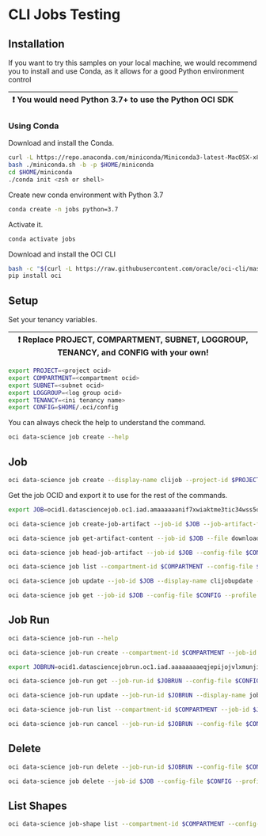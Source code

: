 # CLI Jobs Testing

## Installation

If you want to try this samples on your local machine, we would recommend you to install and use Conda, as it allows for a good Python environment control

| :exclamation:  You would need Python 3.7+ to use the Python OCI SDK |
|-----------------------------------------|

### Using Conda

Download and install the Conda.

```bash
curl -L https://repo.anaconda.com/miniconda/Miniconda3-latest-MacOSX-x86_64.sh >> miniconda.sh
bash ./miniconda.sh -b -p $HOME/miniconda
cd $HOME/miniconda
./conda init <zsh or shell>
```

Create new conda environment with Python 3.7

```bash
conda create -n jobs python=3.7
```

Activate it.

```bash
conda activate jobs
```

Download and install the OCI CLI

```bash
bash -c "$(curl -L https://raw.githubusercontent.com/oracle/oci-cli/master/scripts/install/install.sh)"
pip install oci
```

## Setup

Set your tenancy variables.

| :exclamation:  Replace PROJECT, COMPARTMENT, SUBNET, LOGGROUP, TENANCY, and CONFIG with your own! |
|-----------------------------------------|

```bash
export PROJECT=<project ocid>
export COMPARTMENT=<compartment ocid>
export SUBNET=<subnet ocid>
export LOGGROUP=<log group ocid>
export TENANCY=<ini tenancy name>
export CONFIG=$HOME/.oci/config
```

You can always check the help to understand the command.

```bash
oci data-science job create --help
```

## Job

```bash
oci data-science job create --display-name clijob --project-id $PROJECT --compartment-id $COMPARTMENT --configuration-details file://job_config_details.json --infrastructure-configuration-details file://job_infra_config_details.json --log-configuration-details file://job_log_configuration_details.json --config-file $CONFIG --profile $TENANCY
```

Get the job OCID and export it to use for the rest of the commands.

```bash
export JOB=ocid1.datasciencejob.oc1.iad.amaaaaaanif7xwiaktme3tic34wss5d63afhvl27mfep4cxvqoa7za3cly3a
```

```bash
oci data-science job create-job-artifact --job-id $JOB --job-artifact-file hello_world_job.py --content-disposition 'attachment; filename=hello_world_job.py' --config-file $CONFIG --profile $TENANCY
```

```bash
oci data-science job get-artifact-content --job-id $JOB --file download.py --config-file $CONFIG --profile $TENANCY
```

```bash
oci data-science job head-job-artifact --job-id $JOB --config-file $CONFIG --profile $TENANCY
```

```bash
oci data-science job list --compartment-id $COMPARTMENT --config-file $CONFIG --profile $TENANCY
```

```bash
oci data-science job update --job-id $JOB --display-name clijobupdate --config-file $CONFIG --profile $TENANCY
```

```bash
oci data-science job get --job-id $JOB --config-file $CONFIG --profile $TENANCY
```

## Job Run

```bash
oci data-science job-run --help
```

```bash
oci data-science job-run create --compartment-id $COMPARTMENT --job-id $JOB --project-id $PROJECT --configuration-override-details file://job_configuration_override_details.json  --log-configuration-override-details file://job_log_configuration_override_details.json --config-file $CONFIG --profile $TENANCY
```

```bash
export JOBRUN=ocid1.datasciencejobrun.oc1.iad.aaaaaaaaeqjepijojvlxmunjidu6bvw7aep32gelazccxlkt5skxncar37iq
```

```bash
oci data-science job-run get --job-run-id $JOBRUN --config-file $CONFIG --profile $TENANCY
```

```bash
oci data-science job-run update --job-run-id $JOBRUN --display-name jobrunupdated --config-file $CONFIG --profile $TENANCY
```

```bash
oci data-science job-run list --compartment-id $COMPARTMENT --job-id $JOB --config-file $CONFIG --profile $TENANCY
```

```bash
oci data-science job-run cancel --job-run-id $JOBRUN --config-file $CONFIG --profile $TENANCY
```

## Delete

```bash
oci data-science job-run delete --job-run-id $JOBRUN --config-file $CONFIG --profile $TENANCY
```

```bash
oci data-science job delete --job-id $JOB --config-file $CONFIG --profile $TENANCY
```

## List Shapes

```bash
oci data-science job-shape list --compartment-id $COMPARTMENT --config-file $CONFIG --profile $TENANCY
```

